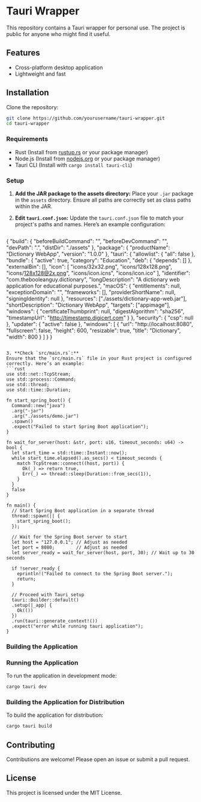 # Tauri Wrapper

This repository contains a Tauri wrapper for personal use. The project is public for anyone who might find it useful.

## Features
- Cross-platform desktop application
- Lightweight and fast

## Installation

Clone the repository:
```sh
git clone https://github.com/yourusername/tauri-wrapper.git
cd tauri-wrapper
```

### Requirements

- Rust (Install from [rustup.rs](https://rustup.rs/) or your package manager)
- Node.js (Install from [nodejs.org](https://nodejs.org/) or your package manager)
- Tauri CLI (Install with `cargo install tauri-cli`)

### Setup

1. **Add the JAR package to the assets directory:**
   Place your `.jar` package in the `assets` directory. Ensure all paths are correctly set as class paths within the JAR.

2. **Edit `tauri.conf.json`:**
   Update the `tauri.conf.json` file to match your project's paths and names. Here’s an example configuration:
   ```json
{
  "build": {
    "beforeBuildCommand": "",
    "beforeDevCommand": "",
    "devPath": ".",
    "distDir": "./assets"
  },
  "package": {
    "productName": "Dictionary WebApp",
    "version": "1.0.0"
  },
  "tauri": {
    "allowlist": {
      "all": false
    },
    "bundle": {
      "active": true,
      "category": "Education",
      "deb": {
        "depends": []
      },
      "externalBin": [],
      "icon": [
        "icons/32x32.png",
        "icons/128x128.png",
        "icons/128x128@2x.png",
        "icons/icon.icns",
        "icons/icon.ico"
      ],
      "identifier": "com.thebooleanguy.dictionary",
      "longDescription": "A dictionary web application for educational purposes.",
      "macOS": {
        "entitlements": null,
        "exceptionDomain": "",
        "frameworks": [],
        "providerShortName": null,
        "signingIdentity": null
      },
      "resources": ["./assets/dictionary-app-web.jar"],
      "shortDescription": "Dictionary WebApp",
      "targets": ["appimage"],
      "windows": {
        "certificateThumbprint": null,
        "digestAlgorithm": "sha256",
        "timestampUrl": "http://timestamp.digicert.com"
      }
    },
    "security": {
      "csp": null
    },
    "updater": {
      "active": false
    },
    "windows": [
      {
        "url": "http://localhost:8080",
        "fullscreen": false,
        "height": 600,
        "resizable": true,
        "title": "Dictionary",
        "width": 800
      }
    ]
  }
}

   ```

3. **Check `src/main.rs`:**
   Ensure that the `src/main.rs` file in your Rust project is configured correctly. Here’s an example:
   ```rust
   use std::net::TcpStream;
   use std::process::Command;
   use std::thread;
   use std::time::Duration;

   fn start_spring_boot() {
     Command::new("java")
     .arg("-jar")
     .arg("./assets/demo.jar")
     .spawn()
     .expect("Failed to start Spring Boot application");
   }

   fn wait_for_server(host: &str, port: u16, timeout_seconds: u64) -> bool {
     let start_time = std::time::Instant::now();
     while start_time.elapsed().as_secs() < timeout_seconds {
       match TcpStream::connect((host, port)) {
         Ok(_) => return true,
         Err(_) => thread::sleep(Duration::from_secs(1)),
       }
     }
     false
   }

   fn main() {
     // Start Spring Boot application in a separate thread
     thread::spawn(|| {
       start_spring_boot();
     });

     // Wait for the Spring Boot server to start
     let host = "127.0.0.1"; // Adjust as needed
     let port = 8080;        // Adjust as needed
     let server_ready = wait_for_server(host, port, 30); // Wait up to 30 seconds

     if !server_ready {
       eprintln!("Failed to connect to the Spring Boot server.");
       return;
     }

     // Proceed with Tauri setup
     tauri::Builder::default()
     .setup(|_app| {
       Ok(())
     })
     .run(tauri::generate_context!())
     .expect("error while running tauri application");
   }
   ```

### Building the Application


### Running the Application

To run the application in development mode:
```sh
cargo tauri dev
```

### Building the Application for Distribution

To build the application for distribution:
```sh
cargo tauri build
```

## Contributing

Contributions are welcome! Please open an issue or submit a pull request.

## License

This project is licensed under the MIT License.
